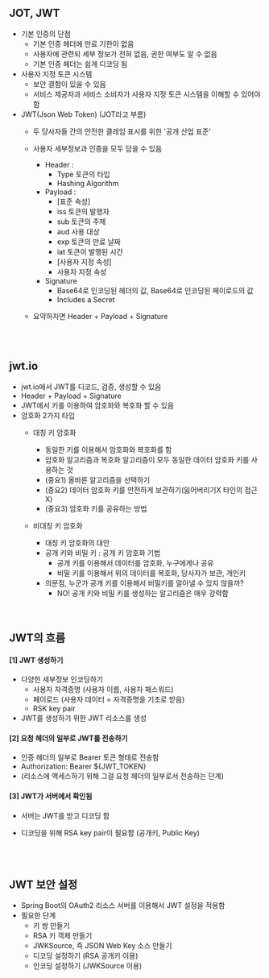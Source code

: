 ## JOT, JWT
* 기본 인증의 단점
  * 기본 인증 헤더에 만료 기한이 없음
  * 사용자에 관련되 세부 정보가 전혀 없음, 권한 여부도 알 수 없음
  * 기본 인증 헤더는 쉽게 디코딩 됨
* 사용자 지정 토큰 시스템
  * 보안 결함이 있을 수 있음
  * 서비스 제공자과 서비스 소비자가 사용자 지정 토큰 시스템을 이해할 수 있어야함
* JWT(Json Web Token) (JOT라고 부름)
  * 두 당사자들 간의 안전한 클레임 표시를 위한 '공개 산업 표준'
  * 사용자 세부정보과 인증을 모두 담을 수 있음
    * Header :
      * Type 토큰의 타입
      * Hashing Algorithm 
    * Payload :
      * [표준 속성]
      * iss 토큰의 발행자 
      * sub 토큰의 주제 
      * aud 사용 대상
      * exp 토큰의 만료 날짜
      * iat 토큰이 발행된 시간
      * [사용자 지정 속성]
      * 사용자 지정 속성 
    * Signature
      * Base64로 인코딩된 헤더의 값, Base64로 인코딩된 페이로드의 값
      * Includes a Secret
  * 요약하자면 Header + Payload + Signature

    <br>
    <br>

## jwt.io
* jwt.io에서 JWT를 디코드, 검증, 생성할 수 있음
* Header + Payload + Signature
* JWT에서 키를 이용하여 암호화와 복호화 할 수 있음
* 암호화 2가지 타입
  * 대칭 키 암호화
    * 동일한 키를 이용해서 암호화와 복호화를 함
    * 암호화 알고리즘과 복호화 알고리즘이 모두 동일한 데이터 암호화 키를 사용하는 것
    * (중요1) 올바른 알고리즘을 선택하기
    * (중요2) 데이터 암호화 키를 안전하게 보관하기(잃어버리기X 타인의 접근X)
    * (중요3) 암호화 키를 공유하는 방법
  * 비대칭 키 암호화
    * 대칭 키 암호화의 대안
    * 공개 키와 비밀 키 : 공개 키 암호화 기법
      * 공개 키를 이용해서 데이터를 암호화, 누구에게나 공유
      * 비밀 키를 이용해서 위의 데이터를 복호화, 당사자가 보관, 개인키
    * 의문점, 누군가 공개 키를 이용해서 비밀키를 알아낼 수 있지 않을까?
      * NO! 공개 키와 비밀 키를 생성하는 알고리즘은 매우 강력함

        

    <br>
    <br>

## JWT의 흐름
#### [1] JWT 생성하기
* 다양한 세부정보 인코딩하기
  * 사용자 자격증명 (사용자 이름, 사용자 패스워드)
  * 페이로드 (사용자 데이터 = 자격증명을 기초로 받음)
  * RSK key pair
* JWT를 생성하기 위한 JWT 리소스를 생성
#### [2] 요청 헤더의 일부로 JWT를 전송하기
* 인증 헤더의 일부로 Bearer 토큰 형태로 전송함
* Authorization: Bearer ${JWT_TOKEN}
* (리소스에 액세스하기 위해 그걸 요청 헤더의 일부로서 전송하는 단계)
#### [3] JWT가 서버에서 확인됨
* 서버는 JWT를 받고 디코딩 함
* 디코딩을 위해 RSA key pair이 필요함 (공개키, Public Key)


    <br>
    <br>

## JWT 보안 설정
* Spring Boot의 OAuth2 리소스 서버를 이용해서 JWT 설정을 적용함
* 필요한 단계 
  * 키 쌍 만들기
  * RSA 키 객체 만들기
  * JWKSource, 즉 JSON Web Key 소스 만들기
  * 디코딩 설정하기 (RSA 공개키 이용)
  * 인코딩 설정하기 (JWKSource 이용)
````java

````



